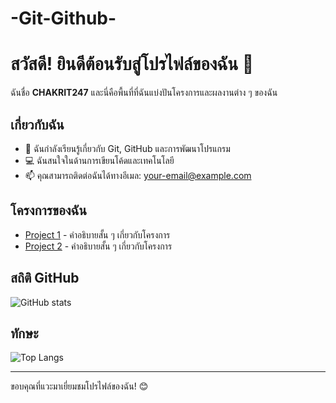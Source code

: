 # -Git-Github-
# สวัสดี! ยินดีต้อนรับสู่โปรไฟล์ของฉัน 👋

ฉันชื่อ **CHAKRIT247** และนี่คือพื้นที่ที่ฉันแบ่งปันโครงการและผลงานต่าง ๆ ของฉัน

## เกี่ยวกับฉัน
- 🌱 ฉันกำลังเรียนรู้เกี่ยวกับ Git, GitHub และการพัฒนาโปรแกรม
- 💻 ฉันสนใจในด้านการเขียนโค้ดและเทคโนโลยี
- 📫 คุณสามารถติดต่อฉันได้ทางอีเมล: your-email@example.com

## โครงการของฉัน
- [Project 1](https://github.com/CHAKRIT247/project1) - คำอธิบายสั้น ๆ เกี่ยวกับโครงการ
- [Project 2](https://github.com/CHAKRIT247/project2) - คำอธิบายสั้น ๆ เกี่ยวกับโครงการ

## สถิติ GitHub
![GitHub stats](https://github-readme-stats.vercel.app/api?username=CHAKRIT247&show_icons=true&theme=radical)

## ทักษะ
![Top Langs](https://github-readme-stats.vercel.app/api/top-langs/?username=CHAKRIT247&layout=compact)

---

ขอบคุณที่แวะมาเยี่ยมชมโปรไฟล์ของฉัน! 😊
